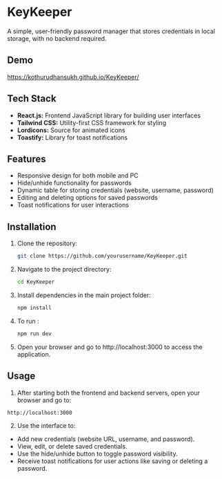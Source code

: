 
# KeyKeeper

A simple, user-friendly password manager that stores credentials in local storage, with no backend required.


## Demo
https://kothurudhansukh.github.io/KeyKeeper/
## Tech Stack 

- **React.js:** Frontend JavaScript library for building user interfaces
- **Tailwind CSS:** Utility-first CSS framework for styling
- **Lordicons:** Source for animated icons
- **Toastify:** Library for toast notifications
## Features

- Responsive design for both mobile and PC
- Hide/unhide functionality for passwords
- Dynamic table for storing credentials (website, username, password)
- Editing and deleting options for saved passwords
- Toast notifications for user interactions

## Installation

1. Clone the repository:

   ```bash
   git clone https://github.com/yourusername/KeyKeeper.git
    ```
2. Navigate to the project directory:   

    ```bash
    cd KeyKeeper
    ```

3. Install dependencies in the main project folder:
    ```bash
    npm install
    ```
5. To run :

    ```bash
    npm run dev
    ```
    
6. Open your browser and go to http://localhost:3000 to access the application.


## Usage

1. After starting both the frontend and backend servers, open your browser and go to:

```bash
http://localhost:3000

```
2. Use the interface to:

- Add new credentials (website URL, username, and password).
- View, edit, or delete saved credentials.
- Use the hide/unhide button to toggle password visibility.
- Receive toast notifications for user actions like saving or deleting a password.

